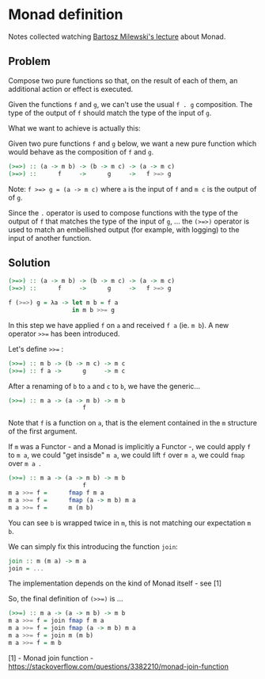 # Monad definition 

Notes collected watching [Bartosz Milewski's lecture](https://www.youtube.com/watch?v=gHiyzctYqZ0) about Monad.

## Problem

Compose two pure functions so that, on the result of each of them, an additional action or effect is executed. 

Given the functions `f` and `g`, we can't use the usual `f . g` composition. The type of the output of `f` should match the type of the input of `g`.  

What we want to achieve is actually this: 

Given two pure functions `f` and `g` below, we want a new pure function which would behave as the composition of `f` and `g`. 


```haskell
(>=>) :: (a -> m b) -> (b -> m c) -> (a -> m c)
(>=>) ::      f     ->      g     ->   f >=> g     
```
Note: `f >=> g = (a -> m c)` where `a` is the input of `f` and `m c` is the output of of `g`. 


Since the `.` operator is used to compose functions with the type of the output of `f` that matches the type of the input
of `g`, ...
the `(>=>)` operator is used to match an embellished output (for example, with logging) to the input of another function. 

## Solution

```haskell
(>=>) :: (a -> m b) -> (b -> m c) -> (a -> m c)
(>=>) ::      f     ->      g     ->   f >=> g     

f (>=>) g = λa -> let m b = f a 
                  in m b >>= g
```

In this step we have applied `f` on `a` and received `f a` (ie. `m b`). A new operator `>>=` has been introduced.

Let's define `>>=` :

```haskell
(>>=) :: m b -> (b -> m c) -> m c
(>>=) :: f a ->      g     -> m c
```

After a renaming of `b` to `a` and `c` to `b`, we have the generic...

```haskell
(>>=) :: m a -> (a -> m b) -> m b
                     f  
```

Note that `f` is a function on `a`, that is the element contained in the `m` structure of the first argument.

If `m` was a Functor - and a Monad is implicitly a Functor -, we could apply `f` to `m a`, we could "get insisde" `m a`, we could lift `f` over `m a`, we could `fmap` over `m a `.

```haskell
(>>=) :: m a -> (a -> m b) -> m b
                     f  
m a >>= f =      fmap f m a
m a >>= f =      fmap (a -> m b) m a
m a >>= f =      m (m b)
``` 
You can see `b` is wrapped twice in `m`, this is not matching our expectation `m b`. 

We can simply fix this introducing the function `join`:

```haskell
join :: m (m a) -> m a 
join = ...
```
The implementation depends on the kind of Monad itself - see [1]

So, the final definition of `(>>=)` is ...

```haskell
(>>=) :: m a -> (a -> m b) -> m b
m a >>= f = join fmap f m a
m a >>= f = join fmap (a -> m b) m a
m a >>= f = join m (m b)
m a >>= f = m b
```

[1] - Monad join function - https://stackoverflow.com/questions/3382210/monad-join-function